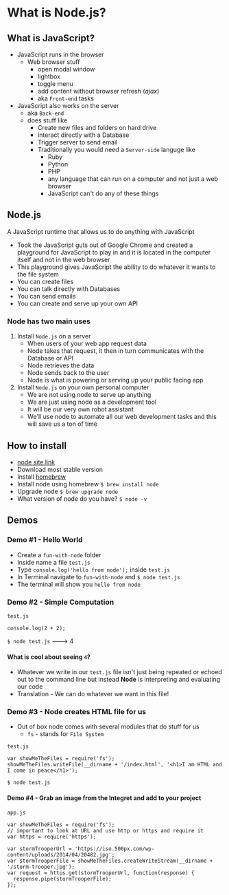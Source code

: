 # What is Node.js?

## What is JavaScript?
* JavaScript runs in the browser
    - Web browser stuff
        + open modal window
        + lightbox
        + toggle menu
        + add content without browser refresh (_ajax_)
        + aka `Front-end` tasks
* JavaScript also works on the server
    - aka `Back-end`
    - does stuff like
        + Create new files and folders on hard drive
        + interact directly with a Database
        + Trigger server to send email
        + Traditionally you would need a `Server-side` languge like
            * Ruby
            * Python
            * PHP
            * any language that can run on a computer and not just a web browser
            * JavaScript can't do any of these things

## Node.js
A JavaScript runtime that allows us to do anything with JavaScript

* Took the JavaScript guts out of Google Chrome and created a playground for JavaScript to play in and it is located in the computer itself and not in the web browser
* This playground gives JavaScript the ability to do whatever it wants to the file system
* You can create files
* You can talk directly with Databases
* You can send emails
* You can create and serve up your own API

### Node has two main uses
1. Install `Node.js` on a server
    * When users of your web app request data
    * Node takes that request, it then in turn communicates with the Database or API
    * Node retrieves the data
    * Node sends back to the user
    * Node is what is powering or serving up your public facing app
2. Install `Node.js` on your own personal computer
    * We are not using node to serve up anything
    * We are just using node as a development tool
    * It will be our very own robot assistant
    * We'll use node to automate all our web development tasks and this will save us a ton of time

## How to install
* [node site link](https://nodejs.org/en/)
* Download most stable version
* Install [homebrew](https://brew.sh/)
* Install node using homebrew `$ brew install node`
* Upgrade node `$ brew upgrade node`
* What version of node do you have? `$ node -v`

## Demos
### Demo #1 - Hello World
* Create a `fun-with-node` folder
* Inside name a file `test.js`
* Type `console.log('hello from node');` inside `test.js`
* In Terminal navigate to `fun-with-node` and `$ node test.js`
* The terminal will show you `hello from node`

### Demo #2 - Simple Computation
`test.js`

```
console.log(2 + 2);
```

`$ node test.js` ---> 4

#### What is cool about seeing `4`?
* Whatever we write in our `test.js` file isn't just being repeated or echoed out to the command line but instead **Node** is interpreting and evaluating our code
* Translation - We can do whatever we want in this file!

### Demo #3 - Node creates HTML file for us
* Out of box node comes with several modules that do stuff for us
    - `fs` - stands for `File System`

`test.js`

```
var showMeTheFiles = require('fs');
showMeTheFiles.writeFile(__dirname + '/index.html', '<h1>I am HTML and I come in peace</h1>');
```

`$ node test.js`

#### Demo #4 - Grab an image from the Integret and add to your project
`app.js`

```
var showMeTheFiles = require('fs');
// important to look at URL and use http or https and require it
var https = require('https');

var stormTrooperUrl = 'https://iso.500px.com/wp-content/uploads/2014/04/20482.jpg';
var stormTrooperFile = showMeTheFiles.createWriteStream(__dirname + '/storm-trooper.jpg');
var request = https.get(stormTrooperUrl, function(response) {
  response.pipe(stormTrooperFile);
});
```

